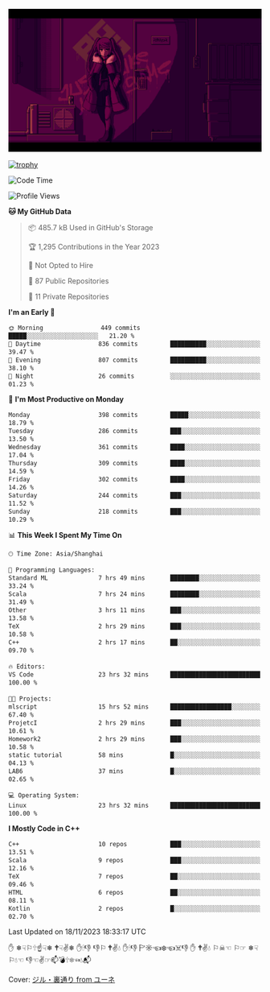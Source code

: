 ![](imgs/main.png)

[![trophy](https://github-profile-trophy.vercel.app/?username=NeilKleistGao&theme=dracula)](https://github.com/ryo-ma/github-profile-trophy)

<!--START_SECTION:waka-->
![Code Time](http://img.shields.io/badge/Code%20Time-374%20hrs%204%20mins-blue)

![Profile Views](http://img.shields.io/badge/Profile%20Views-0-blue)

**🐱 My GitHub Data** 

> 📦 485.7 kB Used in GitHub's Storage 
 > 
> 🏆 1,295 Contributions in the Year 2023
 > 
> 🚫 Not Opted to Hire
 > 
> 📜 87 Public Repositories 
 > 
> 🔑 11 Private Repositories 
 > 
**I'm an Early 🐤** 

```text
🌞 Morning                449 commits         █████░░░░░░░░░░░░░░░░░░░░   21.20 % 
🌆 Daytime                836 commits         ██████████░░░░░░░░░░░░░░░   39.47 % 
🌃 Evening                807 commits         ██████████░░░░░░░░░░░░░░░   38.10 % 
🌙 Night                  26 commits          ░░░░░░░░░░░░░░░░░░░░░░░░░   01.23 % 
```
📅 **I'm Most Productive on Monday** 

```text
Monday                   398 commits         █████░░░░░░░░░░░░░░░░░░░░   18.79 % 
Tuesday                  286 commits         ███░░░░░░░░░░░░░░░░░░░░░░   13.50 % 
Wednesday                361 commits         ████░░░░░░░░░░░░░░░░░░░░░   17.04 % 
Thursday                 309 commits         ████░░░░░░░░░░░░░░░░░░░░░   14.59 % 
Friday                   302 commits         ████░░░░░░░░░░░░░░░░░░░░░   14.26 % 
Saturday                 244 commits         ███░░░░░░░░░░░░░░░░░░░░░░   11.52 % 
Sunday                   218 commits         ███░░░░░░░░░░░░░░░░░░░░░░   10.29 % 
```


📊 **This Week I Spent My Time On** 

```text
🕑︎ Time Zone: Asia/Shanghai

💬 Programming Languages: 
Standard ML              7 hrs 49 mins       ████████░░░░░░░░░░░░░░░░░   33.24 % 
Scala                    7 hrs 24 mins       ████████░░░░░░░░░░░░░░░░░   31.49 % 
Other                    3 hrs 11 mins       ███░░░░░░░░░░░░░░░░░░░░░░   13.58 % 
TeX                      2 hrs 29 mins       ███░░░░░░░░░░░░░░░░░░░░░░   10.58 % 
C++                      2 hrs 17 mins       ██░░░░░░░░░░░░░░░░░░░░░░░   09.70 % 

🔥 Editors: 
VS Code                  23 hrs 32 mins      █████████████████████████   100.00 % 

🐱‍💻 Projects: 
mlscript                 15 hrs 52 mins      █████████████████░░░░░░░░   67.40 % 
ProjetcI                 2 hrs 29 mins       ███░░░░░░░░░░░░░░░░░░░░░░   10.61 % 
Homework2                2 hrs 29 mins       ███░░░░░░░░░░░░░░░░░░░░░░   10.58 % 
static tutorial          58 mins             █░░░░░░░░░░░░░░░░░░░░░░░░   04.13 % 
LAB6                     37 mins             █░░░░░░░░░░░░░░░░░░░░░░░░   02.65 % 

💻 Operating System: 
Linux                    23 hrs 32 mins      █████████████████████████   100.00 % 
```

**I Mostly Code in C++** 

```text
C++                      10 repos            ███░░░░░░░░░░░░░░░░░░░░░░   13.51 % 
Scala                    9 repos             ███░░░░░░░░░░░░░░░░░░░░░░   12.16 % 
TeX                      7 repos             ██░░░░░░░░░░░░░░░░░░░░░░░   09.46 % 
HTML                     6 repos             ██░░░░░░░░░░░░░░░░░░░░░░░   08.11 % 
Kotlin                   2 repos             █░░░░░░░░░░░░░░░░░░░░░░░░   02.70 % 
```




 Last Updated on 18/11/2023 18:33:17 UTC
<!--END_SECTION:waka-->

✋ ❄☟⚐🕆☝☟❄ 🕈☟✌❄ ✋🕯👎 👎⚐ 🕈✌💧 ✋🕯👎 🏱☼☜❄☜☠👎 ✋ 🕈✌💧 ⚐☠☜ ⚐☞ ❄☟⚐💧☜ 👎☜✌☞📫💣🕆❄☜💧📬

Cover: [ジル・裏通り from ユーネ](https://www.pixiv.net/artworks/62127066)
